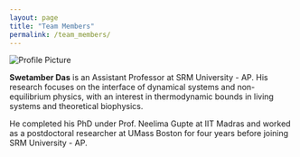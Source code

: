 ```yaml
---
layout: page
title: "Team Members"
permalink: /team_members/
---
```


<div class="profile-container">
    <img src="{{ site.baseurl }}/images/Das_Swet.jpg" alt="Profile Picture">
    <div class="profile-text">
        <p><strong>Swetamber Das</strong> is an Assistant Professor at SRM University - AP. His research 
        focuses on the interface of dynamical systems and non-equilibrium physics, 
        with an interest in thermodynamic bounds in living systems and theoretical biophysics.</p>
        <p>He completed his PhD under Prof. Neelima Gupte at IIT Madras and worked as 
        a postdoctoral researcher at UMass Boston for four years before joining SRM University - AP.</p>
    </div>
</div>
